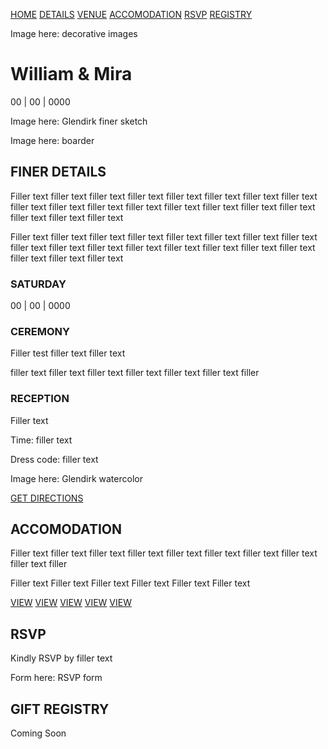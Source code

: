 [HOME]() [DETAILS]() [VENUE]() [ACCOMODATION]() [RSVP]() [REGISTRY]()

Image here: decorative images

# William & Mira

00 | 00 | 0000

Image here: Glendirk finer sketch

Image here: boarder

## FINER DETAILS

Filler text filler text filler text filler text filler text filler text filler text filler text filler text filler text filler text filler text filler text filler text filler text filler text filler text filler text filler text

Filler text filler text filler text filler text filler text filler text filler text filler text filler text filler text filler text filler text filler text filler text filler text filler text filler text filler text filler text

### SATURDAY

00 | 00 | 0000

### CEREMONY

Filler test filler text filler text

filler text filler text filler text filler text filler text filler text filler

### RECEPTION

Filler text

Time: filler text

Dress code: filler text

Image here: Glendirk watercolor

[GET DIRECTIONS]()

## ACCOMODATION

Filler text filler text filler text filler text filler text filler text filler text filler text filler text filler

Filler text Filler text Filler text Filler text Filler text Filler text

[VIEW]() [VIEW]() [VIEW]() [VIEW]() [VIEW]()

## RSVP

Kindly RSVP by filler text

Form here: RSVP form

## GIFT REGISTRY

Coming Soon
